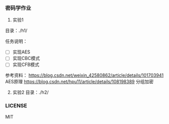 ### 密码学作业

1. 实验1

目录：./h1/

任务说明：
- [ ] 实现AES
- [ ] 实现CBC模式
- [ ] 实现CFB模式

参考资料：
https://blog.csdn.net/weixin_42580862/article/details/101703941 AES原理
https://blog.csdn.net/hpu11/article/details/108198389 分组加密

2. 实验2
目录：./h2/

### LICENSE
MIT